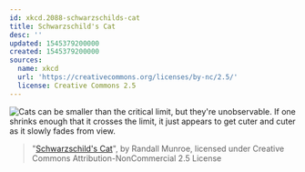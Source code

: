 ```yaml
---
id: xkcd.2088-schwarzschilds-cat
title: Schwarzschild's Cat
desc: ''
updated: 1545379200000
created: 1545379200000
sources:
  name: xkcd
  url: 'https://creativecommons.org/licenses/by-nc/2.5/'
  license: Creative Commons 2.5
---
```

![Cats can be smaller than the critical limit, but they're unobservable. If one shrinks enough that it crosses the limit, it just appears to get cuter and cuter as it slowly fades from view.](https://imgs.xkcd.com/comics/schwarzschilds_cat.png)
> "[Schwarzschild's Cat](https://xkcd.com/2088/)", by Randall Munroe, licensed under Creative Commons Attribution-NonCommercial 2.5 License
